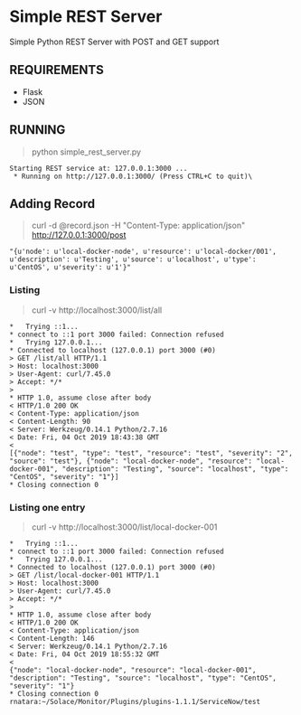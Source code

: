 # Simple REST Server
Simple Python REST Server with POST and GET support

## REQUIREMENTS
- Flask
- JSON

## RUNNING
> python simple_rest_server.py
```
Starting REST service at: 127.0.0.1:3000 ...
 * Running on http://127.0.0.1:3000/ (Press CTRL+C to quit)\
 ```
 
 
## Adding Record
 > curl -d @record.json -H "Content-Type: application/json" http://127.0.0.1:3000/post
 ```
"{u'node': u'local-docker-node', u'resource': u'local-docker/001', u'description': u'Testing', u'source': u'localhost', u'type': u'CentOS', u'severity': u'1'}"
```
### Listing
> curl -v http://localhost:3000/list/all
```
*   Trying ::1...
* connect to ::1 port 3000 failed: Connection refused
*   Trying 127.0.0.1...
* Connected to localhost (127.0.0.1) port 3000 (#0)
> GET /list/all HTTP/1.1
> Host: localhost:3000
> User-Agent: curl/7.45.0
> Accept: */*
>
* HTTP 1.0, assume close after body
< HTTP/1.0 200 OK
< Content-Type: application/json
< Content-Length: 90
< Server: Werkzeug/0.14.1 Python/2.7.16
< Date: Fri, 04 Oct 2019 18:43:38 GMT
<
[{"node": "test", "type": "test", "resource": "test", "severity": "2", "source": "test"}, {"node": "local-docker-node", "resource": "local-docker-001", "description": "Testing", "source": "localhost", "type": "CentOS", "severity": "1"}]
* Closing connection 0
```
### Listing one entry
> curl -v http://localhost:3000/list/local-docker-001
```
*   Trying ::1...
* connect to ::1 port 3000 failed: Connection refused
*   Trying 127.0.0.1...
* Connected to localhost (127.0.0.1) port 3000 (#0)
> GET /list/local-docker-001 HTTP/1.1
> Host: localhost:3000
> User-Agent: curl/7.45.0
> Accept: */*
>
* HTTP 1.0, assume close after body
< HTTP/1.0 200 OK
< Content-Type: application/json
< Content-Length: 146
< Server: Werkzeug/0.14.1 Python/2.7.16
< Date: Fri, 04 Oct 2019 18:55:32 GMT
<
{"node": "local-docker-node", "resource": "local-docker-001", "description": "Testing", "source": "localhost", "type": "CentOS", "severity": "1"}
* Closing connection 0
rnatara:~/Solace/Monitor/Plugins/plugins-1.1.1/ServiceNow/test
```
